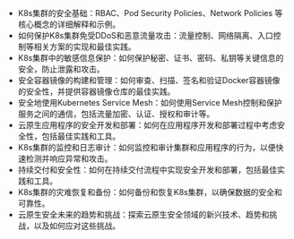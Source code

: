 
* K8s集群的安全基础：RBAC、Pod Security Policies、Network Policies 等核心概念的详细解释和示例。
* 如何保护K8s集群免受DDoS和恶意流量攻击：流量控制、网络隔离、入口控制等相关方案的实现和最佳实践。
* K8s集群中的敏感信息保护：如何保护秘密、证书、密码、私钥等关键信息的安全，防止泄露和攻击。
* 安全容器镜像的构建和管理：如何审查、扫描、签名和验证Docker容器镜像的安全性，并提供容器镜像仓库的最佳实践。
* 安全地使用Kubernetes Service Mesh：如何使用Service Mesh控制和保护服务之间的通信，包括流量加密、认证、授权和审计等。
* 云原生应用程序的安全开发和部署：如何在应用程序开发和部署过程中考虑安全性，包括最佳实践和工具。
* K8s集群的监控和日志审计：如何监控和审计集群和应用程序的行为，以便快速检测并响应异常和攻击。
* 持续交付和安全性：如何在持续交付流程中实现安全开发和部署，包括最佳实践和工具。
* K8s集群的灾难恢复和备份：如何备份和恢复K8s集群，以确保数据的安全和可靠性。
* 云原生安全未来的趋势和挑战：探索云原生安全领域的新兴技术、趋势和挑战，以及如何应对这些挑战。